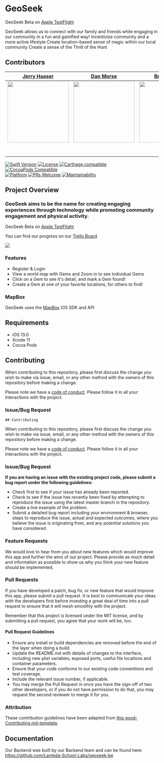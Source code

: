 # GeoSeek

GeoSeek Beta on [Apple TestFlight](https://testflight.apple.com/join/qcnyqBE0)

GeoSeek allows us to connect with our family and friends while engaging in our community in a fun and gamified way!
Incentivize community and a more active lifestyle
Create location-based sense of magic within our local community
Create a sense of the Thrill of the Hunt

## Contributors

|                                       [Jerry Haaser](https://github.com/JerryHaaser)                                        |                                       [Dan Morse](https://github.com/morsedan)                                        |                                       [Brandi Bailey](https://github.com/blubrandi)                                        
| :-----------------------------------------------------------------------------------------------------------: | :-----------------------------------------------------------------------------------------------------------: | :-----------------------------------------------------------------------------------------------------------: 
|                      [<img src="https://squee.dev/wp-content/uploads/2020/03/Image-from-iOS-scaled.jpg" width = "200" />](https://github.com/JerryHaaser)                       |                      [<img src="https://squee.dev/wp-content/uploads/2020/03/IMG_9062.jpg" width = "200" />](https://github.com/morsedan)                       |                      [<img src="https://squee.dev/wp-content/uploads/2020/03/Brandi.jpg" width = "200" />](https://github.com/blubrandi) 
|                 [<img src="https://github.com/favicon.ico" width="15"> ](https://github.com/JerryHaaser)                 |            [<img src="https://github.com/favicon.ico" width="15"> ](https://github.com/morsedan)             |           [<img src="https://github.com/favicon.ico" width="15"> ](https://github.com/blubrandi)           |
| [ <img src="https://static.licdn.com/sc/h/al2o9zrvru7aqj8e1x2rzsrca" width="15"> ](https://www.linkedin.com/) | [ <img src="https://static.licdn.com/sc/h/al2o9zrvru7aqj8e1x2rzsrca" width="15"> ](https://www.linkedin.com/in/dan-morse-195301188/) | [ <img src="https://static.licdn.com/sc/h/al2o9zrvru7aqj8e1x2rzsrca" width="15"> ](https://www.linkedin.com/in/brandi-b-31323842/)



[![Swift Version][swift-image]][swift-url]
[![License][license-image]][license-url]
[![Carthage compatible](https://img.shields.io/badge/Carthage-compatible-4BC51D.svg?style=flat)](https://github.com/Carthage/Carthage)
[![CocoaPods Compatible](https://img.shields.io/cocoapods/v/EZSwiftExtensions.svg)](https://img.shields.io/cocoapods/v/LFAlertController.svg)  
[![Platform](https://img.shields.io/cocoapods/p/LFAlertController.svg?style=flat)](http://cocoapods.org/pods/LFAlertController)
[![PRs Welcome](https://img.shields.io/badge/PRs-welcome-brightgreen.svg?style=flat-square)](http://makeapullrequest.com)
[![Maintainability](https://api.codeclimate.com/v1/badges/cd8a5fb9bc6d279eda58/maintainability)](https://codeclimate.com/github/Lambda-School-Labs/geoseek-iOS/maintainability)


## Project Overview
### GeoSeek aims to be the name for creating engaging experiences through technology while promoting community engagement and physical activity.

GeoSeek Beta on [Apple TestFlight](https://testflight.apple.com/join/qcnyqBE0)

You can find our progress on our [Trello Board](https://trello.com/b/B7DMOlFs/labs21-geoseek)

![](https://squee.dev/wp-content/uploads/2020/03/IMG_0010.png)

### Features

-    Register & Login
-    View a world map with Gems and Zoom in to see individual Gems
-    Click on a Gem to see it's detail, and mark a Gem found!
-    Create a Gem at one of your favorite locations, for others to find!

### MapBox

GeoSeek uses the [MapBox](https://www.mapbox.com) iOS SDK and API

## Requirements

-   iOS 13.0
-   Xcode 11
-   Cocoa Pods

## Contributing

When contributing to this repository, please first discuss the change you wish to make via issue, email, or any other method with the owners of this repository before making a change.

Please note we have a [code of conduct](./CODE_OF_CONDUCT.md). Please follow it in all your interactions with the project.

### Issue/Bug Request

    ## Contributing

When contributing to this repository, please first discuss the change you wish to make via issue, email, or any other method with the owners of this repository before making a change.

Please note we have a [code of conduct](./code_of_conduct.md). Please follow it in all your interactions with the project.

### Issue/Bug Request

 **If you are having an issue with the existing project code, please submit a bug report under the following guidelines:**
 - Check first to see if your issue has already been reported.
 - Check to see if the issue has recently been fixed by attempting to reproduce the issue using the latest master branch in the repository.
 - Create a live example of the problem.
 - Submit a detailed bug report including your environment & browser, steps to reproduce the issue, actual and expected outcomes,  where you believe the issue is originating from, and any potential solutions you have considered.

### Feature Requests

We would love to hear from you about new features which would improve this app and further the aims of our project. Please provide as much detail and information as possible to show us why you think your new feature should be implemented.

### Pull Requests

If you have developed a patch, bug fix, or new feature that would improve this app, please submit a pull request. It is best to communicate your ideas with the developers first before investing a great deal of time into a pull request to ensure that it will mesh smoothly with the project.

Remember that this project is licensed under the MIT license, and by submitting a pull request, you agree that your work will be, too.

#### Pull Request Guidelines

- Ensure any install or build dependencies are removed before the end of the layer when doing a build.
- Update the README.md with details of changes to the interface, including new plist variables, exposed ports, useful file locations and container parameters.
- Ensure that your code conforms to our existing code conventions and test coverage.
- Include the relevant issue number, if applicable.
- You may merge the Pull Request in once you have the sign-off of two other developers, or if you do not have permission to do that, you may request the second reviewer to merge it for you.

### Attribution

These contribution guidelines have been adapted from [this good-Contributing.md-template](https://gist.github.com/PurpleBooth/b24679402957c63ec426).


## Documentation

Our Backend was built by our Backend team and can be found here:  https://github.com/Lambda-School-Labs/geoseek-be


[swift-image]: https://img.shields.io/badge/swift-5.0-orange.svg
[swift-url]: https://swift.org/
[license-image]: https://img.shields.io/badge/License-MIT-blue.svg
[license-url]: LICENSE
[travis-image]: https://img.shields.io/travis/dbader/node-datadog-metrics/master.svg?style=flat-square
[travis-url]: https://travis-ci.org/dbader/node-datadog-metrics
[codebeat-image]: https://codebeat.co/badges/c19b47ea-2f9d-45df-8458-b2d952fe9dad
[codebeat-url]: https://codebeat.co/projects/github-com-vsouza-awesomeios-com
